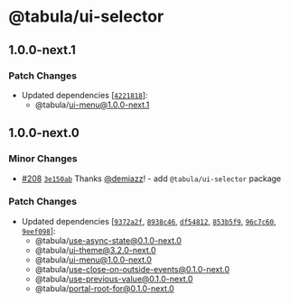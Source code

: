 # @tabula/ui-selector

## 1.0.0-next.1

### Patch Changes

- Updated dependencies [[`4221818`](https://github.com/ReTable/ui-kit/commit/4221818fa9e040007ad8cb55820e71cf24c9d071)]:
  - @tabula/ui-menu@1.0.0-next.1

## 1.0.0-next.0

### Minor Changes

- [#208](https://github.com/ReTable/ui-kit/pull/208) [`3e150ab`](https://github.com/ReTable/ui-kit/commit/3e150abe4b16033362cd8f69de6697d1207d9b37) Thanks [@demiazz](https://github.com/demiazz)! - add `@tabula/ui-selector` package

### Patch Changes

- Updated dependencies [[`9372a2f`](https://github.com/ReTable/ui-kit/commit/9372a2f00b9a8552638e964cc11bf1072afbb501), [`8938c46`](https://github.com/ReTable/ui-kit/commit/8938c463fc9f3b5436f78897c09f31307af88e5a), [`df54812`](https://github.com/ReTable/ui-kit/commit/df54812be7e5ca6e5a111a778656c509851cf347), [`853b5f9`](https://github.com/ReTable/ui-kit/commit/853b5f9e8562e7b01f9c1defafd550bdf3f236d2), [`96c7c60`](https://github.com/ReTable/ui-kit/commit/96c7c60cc926d27f2170c3c6ee95fcdc39aa042b), [`9eef098`](https://github.com/ReTable/ui-kit/commit/9eef098aeea8fc77a2faef474f3a6f868ef81a65)]:
  - @tabula/use-async-state@0.1.0-next.0
  - @tabula/ui-theme@3.2.0-next.0
  - @tabula/ui-menu@1.0.0-next.0
  - @tabula/use-close-on-outside-events@0.1.0-next.0
  - @tabula/use-previous-value@0.1.0-next.0
  - @tabula/portal-root-for@0.1.0-next.0
